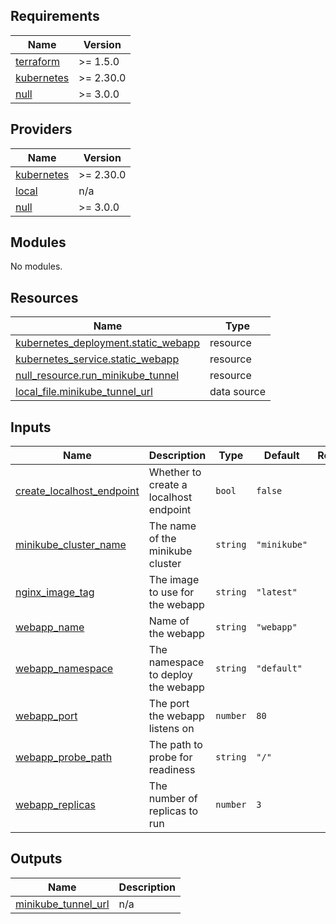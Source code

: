<!-- BEGIN_TF_DOCS -->
## Requirements

| Name | Version |
|------|---------|
| <a name="requirement_terraform"></a> [terraform](#requirement\_terraform) | >= 1.5.0 |
| <a name="requirement_kubernetes"></a> [kubernetes](#requirement\_kubernetes) | >= 2.30.0 |
| <a name="requirement_null"></a> [null](#requirement\_null) | >= 3.0.0 |

## Providers

| Name | Version |
|------|---------|
| <a name="provider_kubernetes"></a> [kubernetes](#provider\_kubernetes) | >= 2.30.0 |
| <a name="provider_local"></a> [local](#provider\_local) | n/a |
| <a name="provider_null"></a> [null](#provider\_null) | >= 3.0.0 |

## Modules

No modules.

## Resources

| Name | Type |
|------|------|
| [kubernetes_deployment.static_webapp](https://registry.terraform.io/providers/hashicorp/kubernetes/latest/docs/resources/deployment) | resource |
| [kubernetes_service.static_webapp](https://registry.terraform.io/providers/hashicorp/kubernetes/latest/docs/resources/service) | resource |
| [null_resource.run_minikube_tunnel](https://registry.terraform.io/providers/hashicorp/null/latest/docs/resources/resource) | resource |
| [local_file.minikube_tunnel_url](https://registry.terraform.io/providers/hashicorp/local/latest/docs/data-sources/file) | data source |

## Inputs

| Name | Description | Type | Default | Required |
|------|-------------|------|---------|:--------:|
| <a name="input_create_localhost_endpoint"></a> [create\_localhost\_endpoint](#input\_create\_localhost\_endpoint) | Whether to create a localhost endpoint | `bool` | `false` | no |
| <a name="input_minikube_cluster_name"></a> [minikube\_cluster\_name](#input\_minikube\_cluster\_name) | The name of the minikube cluster | `string` | `"minikube"` | no |
| <a name="input_nginx_image_tag"></a> [nginx\_image\_tag](#input\_nginx\_image\_tag) | The image to use for the webapp | `string` | `"latest"` | no |
| <a name="input_webapp_name"></a> [webapp\_name](#input\_webapp\_name) | Name of the webapp | `string` | `"webapp"` | no |
| <a name="input_webapp_namespace"></a> [webapp\_namespace](#input\_webapp\_namespace) | The namespace to deploy the webapp | `string` | `"default"` | no |
| <a name="input_webapp_port"></a> [webapp\_port](#input\_webapp\_port) | The port the webapp listens on | `number` | `80` | no |
| <a name="input_webapp_probe_path"></a> [webapp\_probe\_path](#input\_webapp\_probe\_path) | The path to probe for readiness | `string` | `"/"` | no |
| <a name="input_webapp_replicas"></a> [webapp\_replicas](#input\_webapp\_replicas) | The number of replicas to run | `number` | `3` | no |

## Outputs

| Name | Description |
|------|-------------|
| <a name="output_minikube_tunnel_url"></a> [minikube\_tunnel\_url](#output\_minikube\_tunnel\_url) | n/a |
<!-- END_TF_DOCS -->